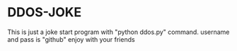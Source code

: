 # DDOS-JOKE
This is just a joke
start program with "python ddos.py" command.
username and pass is "github"
enjoy with your friends
